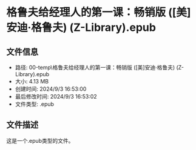 ﻿# 格鲁夫给经理人的第一课：畅销版 ([美]安迪·格鲁夫) (Z-Library).epub

## 文件信息
- 路径: 00-temp\格鲁夫给经理人的第一课：畅销版 ([美]安迪·格鲁夫) (Z-Library).epub
- 大小: 4.13 MB
- 创建时间: 2024/9/3 16:53:00
- 最后修改时间: 2024/9/3 16:53:02
- 文件类型: .epub

## 文件描述
这是一个.epub类型的文件。


